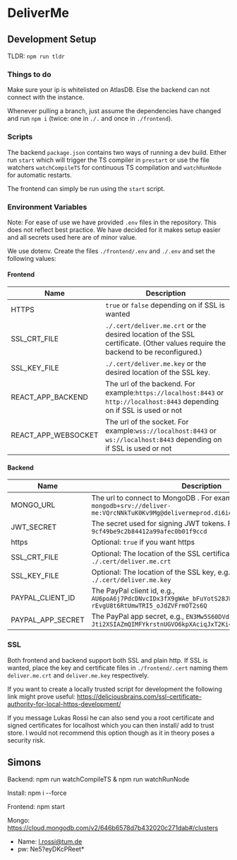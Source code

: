 # DeliverMe

## Development Setup

TLDR: `npm run tldr `

### Things to do

Make sure your ip is whitelisted on AtlasDB. Else the backend can not connect with the instance.

Whenever pulling a branch, just assume the dependencies have changed and run `npm i` (twice: one in `./.` and
once in `./frontend`).

### Scripts

The backend `package.json` contains two ways of running a dev build.
Either run `start` which will trigger the TS compiler in `prestart` or
use the file watchers `watchCompileTS` for continuous TS compilation and `watchRunNode`
for automatic restarts.

The frontend can simply be run using the `start` script.

### Environment Variables

Note: For ease of use we have provided `.env` files in the repository. This does not reflect
best practice. We have decided for it makes setup easier and all secrets used here are of minor value.

We use dotenv. Create the files `./frontend/.env` and  `./.env` and set the following values:

#### Frontend

| Name                | Description                                                                                                                     |
|---------------------|---------------------------------------------------------------------------------------------------------------------------------|
| HTTPS               | `true` or `false` depending on if SSL is wanted                                                                                 |
| SSL_CRT_FILE        | `./.cert/deliver.me.crt` or the desired location of the SSL certificate. (Other values require the backend to be reconfigured.) |
| SSL_KEY_FILE        | `./.cert/deliver.me.key` or the desired location of the SSL key.                                                                |
| REACT_APP_BACKEND   | The url of the backend. For example:`https://localhost:8443` or `http://localhost:8443` depending on if SSL is used or not      |
| REACT_APP_WEBSOCKET | The url of the socket. For example:`wss://localhost:8443` or `ws://localhost:8443` depending on if SSL is used or not           |

#### Backend

| Name              | Description                                                                                                                 |
|-------------------|-----------------------------------------------------------------------------------------------------------------------------|
| MONGO_URL         | The url to connect to MongoDB . For example: `mongodb+srv://deliver-me:VQrcNNkTuK0Kv9Mg@delivermeprod.di6io6m.mongodb.net/` |
| JWT_SECRET        | The secret used for signing JWT tokens. For example: `9cf49be9c2b84412a99afec0b01f9ccd`                                     |
| https             | Optional: `true` if you want https                                                                                          |
| SSL_CRT_FILE      | Optional: The location of the SSL certificate, e.g., `./.cert/deliver.me.crt`                                               |
| SSL_KEY_FILE      | Optional: The location of the SSL key, e.g., `./.cert/deliver.me.key`                                                       |
| PAYPAL_CLIENT_ID  | The PayPal client id, e.g., `AU6poA6j7PdcDNvcIDx3fX9gWAe_bFuYotS28JWcD1Y0yCm-rEvgU8t6RtUmwTRI5_oJdZVFrmOT2s6Q`              |
| PAYPAL_APP_SECRET | The PayPal app secret, e.g., `EN3Mw5S60DVdZ9BiFD-Jti2XSIAZmQIMFYkrstnUGVO6kpXAciqJxT2Ki4DyISOUQOWvHYE3ZnUQqxZg`             |

### SSL

Both frontend and backend support both SSL and plain http.
If SSL is wanted, place the key and certificate files in `./frontend/.cert` naming them
`deliver.me.crt` and `deliver.me.key` respectively.

If you want to create a locally trusted script for development the following link might prove useful:
https://deliciousbrains.com/ssl-certificate-authority-for-local-https-development/

If you message Lukas Rossi he can also send you a root certificate and signed certificates for localhost which you can
then install/ add to trust store.
I would not recommend this option though as it in theory poses a security risk.

## Simons

Backend: npm run watchCompileTS & npm run watchRunNode

Install: npm i --force

Frontend: npm start

Mongo: https://cloud.mongodb.com/v2/646b6578d7b432020c271dab#/clusters

- Name: l.rossi@tum.de
- pw: Ne5?eyDKcPReet*
